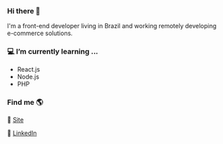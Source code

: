 ### Hi there 👋
I'm a front-end developer living in Brazil and working remotely developing e-commerce solutions.
  
### 💻 I’m currently learning ...
  - React.js
  - Node.js
  - PHP

### Find me 🌎

🚀 [Site](https://tiagosoares.com.br) <br>
<!-- 📸 [Instagram](https://instagram.com/otiagosoares) <br>-->
💼 [LinkedIn](https://www.linkedin.com/in/otiagosoares) <br>

<!--
**otiagosoares/otiagosoares** is a ✨ _special_ ✨ repository because its `README.md` (this file) appears on your GitHub profile.

Here are some ideas to get you started:

- 🔭 I’m currently working on ...
- 🌱 I’m currently learning ...
- 👯 I’m looking to collaborate on ...
- 🤔 I’m looking for help with ...
- 💬 Ask me about ...
- 📫 How to reach me: ...
- 😄 Pronouns: ...
- ⚡ Fun fact: ...
-->
